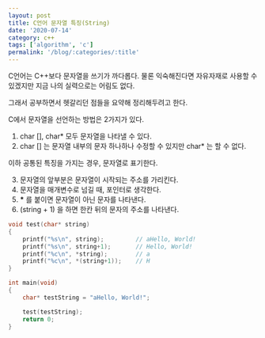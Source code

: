 ```yaml
---
layout: post
title: C언어 문자열 특징(String)
date: '2020-07-14'
category: c++
tags: ['algorithm', 'c']
permalink: '/blog/:categories/:title'
---
```


C언어는 C++보다 문자열을 쓰기가 까다롭다. 물론 익숙해진다면 자유자재로 사용할 수 있겠지만 지금 나의 실력으로는 어림도 없다.

그래서 공부하면서 헷갈리던 점들을 요약해 정리해두려고 한다.

C에서 문자열을 선언하는 방법은 2가지가 있다.

1. char [], char* 모두 문자열을 나타낼 수 있다.
1. char [] 는 문자열 내부의 문자 하나하나 수정할 수 있지만 char* 는 할 수 없다.

이하 공통된 특징을 가지는 경우, 문자열로 표기한다.

3. 문자열의 앞부분은 문자열이 시작되는 주소를 가리킨다.
3. 문자열을 매개변수로 넘길 때, 포인터로 생각한다.
3. **\*** 를 붙이면 문자열이 아닌 문자를 나타낸다.
3. (string + 1) 을 하면 한칸 뒤의 문자의 주소를 나타낸다.
```C
void test(char* string)
{
    printf("%s\n", string);         // aHello, World!
    printf("%s\n", string+1);       // Hello, World!
    printf("%c\n", *string);        // a
    printf("%c\n", *(string+1));    // H
}

int main(void)
{
    char* testString = "aHello, World!";

    test(testString);
    return 0;
}
```